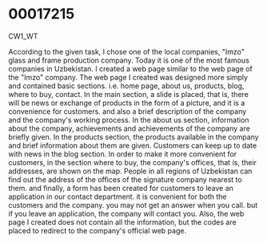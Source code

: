 # 00017215
CW1_WT

According to the given task, I chose one of the local companies, "Imzo" glass and frame production company. Today it is one of the most famous companies in Uzbekistan. I created a web page similar to the web page of the "Imzo" company. The web page I created was designed more simply and contained basic sections. i.e. home page, about us, products, blog, where to buy, contact. In the main section, a slide is placed, that is, there will be news or exchange of products in the form of a picture, and it is a convenience for customers. and also a brief description of the company and the company's working process. In the about us section, information about the company, achievements and achievements of the company are briefly given. In the products section, the products available in the company and brief information about them are given. Customers can keep up to date with news in the blog section. In order to make it more convenient for customers, in the section where to buy, the company's offices, that is, their addresses, are shown on the map. People in all regions of Uzbekistan can find out the address of the offices of the signature company nearest to them. and finally, a form has been created for customers to leave an application in our contact department. it is convenient for both the customers and the company. you may not get an answer when you call. but if you leave an application, the company will contact you. Also, the web page I created does not contain all the information, but the codes are placed to redirect to the company's official web page.
